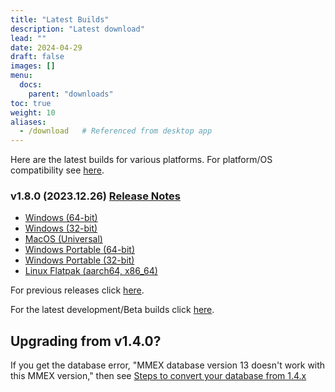 ```yaml
---
title: "Latest Builds"
description: "Latest download"
lead: ""
date: 2024-04-29
draft: false
images: []
menu:
  docs:
    parent: "downloads"
toc: true
weight: 10
aliases:
  - /download   # Referenced from desktop app
---
```


Here are the latest builds for various platforms.  For platform/OS compatibility see [here](../compatibility).

### v1.8.0 (2023.12.26) [Release Notes](https://github.com/moneymanagerex/moneymanagerex/releases/tag/v1.8.0)

- [Windows (64-bit)](https://github.com/moneymanagerex/moneymanagerex/releases/download/v1.8.0/mmex-1.8.0-win64.exe)
- [Windows (32-bit)](https://github.com/moneymanagerex/moneymanagerex/releases/download/v1.8.0/mmex-1.8.0-win32.exe)
- [MacOS (Universal)](https://github.com/moneymanagerex/moneymanagerex/releases/download/v1.8.0/mmex-1.8.0-Darwin.dmg)
- [Windows Portable (64-bit)](https://github.com/moneymanagerex/moneymanagerex/releases/download/v1.8.0/mmex-1.8.0-win64-portable.zip)
- [Windows Portable (32-bit)](https://github.com/moneymanagerex/moneymanagerex/releases/download/v1.8.0/mmex-1.8.0-win32-portable.zip)
- [Linux Flatpak (aarch64, x86_64)](https://flathub.org/apps/org.moneymanagerex.MMEX)

For previous releases click [here](../older).

For the latest development/Beta builds click [here](../development).

## Upgrading from v1.4.0?

If you get the database error, "MMEX database version 13 doesn't work with this MMEX version," 
then see [Steps to convert your database from 1.4.x](https://github.com/moneymanagerex/moneymanagerex/issues/2353)
